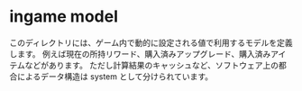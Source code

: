# ingame model

このディレクトリには、ゲーム内で動的に設定される値で利用するモデルを定義します。
例えば現在の所持リワード、購入済みアップグレード、購入済みアイテムなどがあります。
ただし計算結果のキャッシュなど、ソフトウェア上の都合によるデータ構造は system として分けられています。